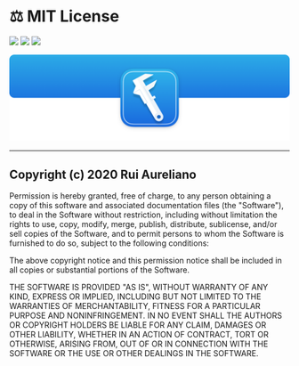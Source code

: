 # ⚖️ MIT License

[![](https://img.shields.io/badge/MIT-License-0f73b4.svg)](https://opensource.org/licenses/MIT) [![](https://img.shields.io/badge/swift-5.3-0f73b4.svg)](https://swift.org/blog/swift-5-3-released/) [![](https://img.shields.io/badge/docs-1.1-0f73b4.svg)](./DOCS.md)

![](./assets/readme/xsf_header.png)

---

## Copyright (c) 2020 Rui Aureliano

Permission is hereby granted, free of charge, to any person obtaining a copy of this software and associated documentation files (the "Software"), to deal in the Software without restriction, including without limitation the rights to use, copy, modify, merge, publish, distribute, sublicense, and/or sell copies of the Software, and to permit persons to whom the Software is furnished to do so, subject to the following conditions:

The above copyright notice and this permission notice shall be included in all copies or substantial portions of the Software.

THE SOFTWARE IS PROVIDED "AS IS", WITHOUT WARRANTY OF ANY KIND, EXPRESS OR IMPLIED, INCLUDING BUT NOT LIMITED TO THE WARRANTIES OF MERCHANTABILITY, FITNESS FOR A PARTICULAR PURPOSE AND NONINFRINGEMENT. IN NO EVENT SHALL THE AUTHORS OR COPYRIGHT HOLDERS BE LIABLE FOR ANY CLAIM, DAMAGES OR OTHER LIABILITY, WHETHER IN AN ACTION OF CONTRACT, TORT OR OTHERWISE, ARISING FROM, OUT OF OR IN CONNECTION WITH THE SOFTWARE OR THE USE OR OTHER DEALINGS IN THE SOFTWARE.
